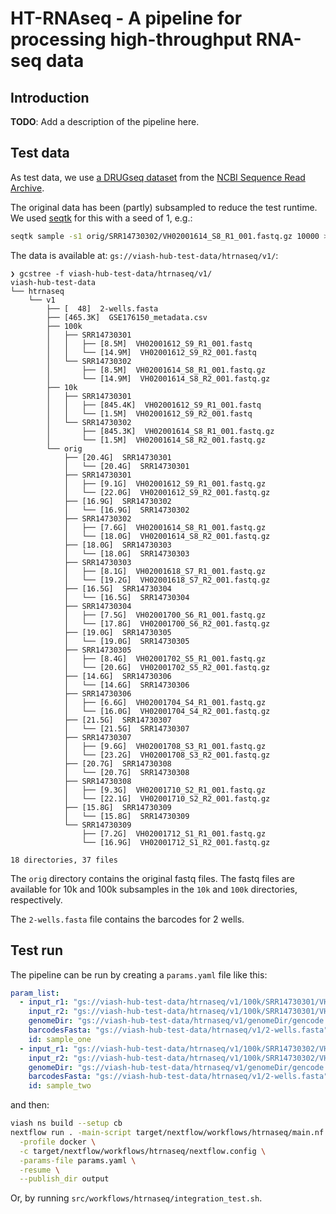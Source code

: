 # HT-RNAseq - A pipeline for processing high-throughput RNA-seq data

## Introduction
__TODO__: Add a description of the pipeline here.

## Test data

As test data, we use [a DRUGseq dataset](https://www.ncbi.nlm.nih.gov/geo/query/acc.cgi?acc=GSE176150) from the [NCBI Sequence Read Archive](https://www.ncbi.nlm.nih.gov/sra).

The original data has been (partly) subsampled to reduce the test runtime. We used [seqtk](https://github.com/lh3/seqtk) for this with a seed of 1, e.g.:

```bash
seqtk sample -s1 orig/SRR14730302/VH02001614_S8_R1_001.fastq.gz 10000 > 10k/SRR14730302/VH02001614_S8_R1_001.fastq.gz
```

The data is available at: `gs://viash-hub-test-data/htrnaseq/v1/`:

```
❯ gcstree -f viash-hub-test-data/htrnaseq/v1/
viash-hub-test-data
└── htrnaseq
    └── v1
        ├── [  48]  2-wells.fasta
        ├── [465.3K]  GSE176150_metadata.csv
        ├── 100k
        │   ├── SRR14730301
        │   │   ├── [8.5M]  VH02001612_S9_R1_001.fastq
        │   │   └── [14.9M]  VH02001612_S9_R2_001.fastq
        │   └── SRR14730302
        │       ├── [8.5M]  VH02001614_S8_R1_001.fastq.gz
        │       └── [14.9M]  VH02001614_S8_R2_001.fastq.gz
        ├── 10k
        │   ├── SRR14730301
        │   │   ├── [845.4K]  VH02001612_S9_R1_001.fastq
        │   │   └── [1.5M]  VH02001612_S9_R2_001.fastq
        │   └── SRR14730302
        │       ├── [845.3K]  VH02001614_S8_R1_001.fastq.gz
        │       └── [1.5M]  VH02001614_S8_R2_001.fastq.gz
        └── orig
            ├── [20.4G]  SRR14730301
            │   └── [20.4G]  SRR14730301
            ├── SRR14730301
            │   ├── [9.1G]  VH02001612_S9_R1_001.fastq.gz
            │   └── [22.0G]  VH02001612_S9_R2_001.fastq.gz
            ├── [16.9G]  SRR14730302
            │   └── [16.9G]  SRR14730302
            ├── SRR14730302
            │   ├── [7.6G]  VH02001614_S8_R1_001.fastq.gz
            │   └── [18.0G]  VH02001614_S8_R2_001.fastq.gz
            ├── [18.0G]  SRR14730303
            │   └── [18.0G]  SRR14730303
            ├── SRR14730303
            │   ├── [8.1G]  VH02001618_S7_R1_001.fastq.gz
            │   └── [19.2G]  VH02001618_S7_R2_001.fastq.gz
            ├── [16.5G]  SRR14730304
            │   └── [16.5G]  SRR14730304
            ├── SRR14730304
            │   ├── [7.5G]  VH02001700_S6_R1_001.fastq.gz
            │   └── [17.8G]  VH02001700_S6_R2_001.fastq.gz
            ├── [19.0G]  SRR14730305
            │   └── [19.0G]  SRR14730305
            ├── SRR14730305
            │   ├── [8.4G]  VH02001702_S5_R1_001.fastq.gz
            │   └── [20.6G]  VH02001702_S5_R2_001.fastq.gz
            ├── [14.6G]  SRR14730306
            │   └── [14.6G]  SRR14730306
            ├── SRR14730306
            │   ├── [6.6G]  VH02001704_S4_R1_001.fastq.gz
            │   └── [16.0G]  VH02001704_S4_R2_001.fastq.gz
            ├── [21.5G]  SRR14730307
            │   └── [21.5G]  SRR14730307
            ├── SRR14730307
            │   ├── [9.6G]  VH02001708_S3_R1_001.fastq.gz
            │   └── [23.2G]  VH02001708_S3_R2_001.fastq.gz
            ├── [20.7G]  SRR14730308
            │   └── [20.7G]  SRR14730308
            ├── SRR14730308
            │   ├── [9.3G]  VH02001710_S2_R1_001.fastq.gz
            │   └── [22.1G]  VH02001710_S2_R2_001.fastq.gz
            ├── [15.8G]  SRR14730309
            │   └── [15.8G]  SRR14730309
            └── SRR14730309
                ├── [7.2G]  VH02001712_S1_R1_001.fastq.gz
                └── [16.9G]  VH02001712_S1_R2_001.fastq.gz

18 directories, 37 files
```


The `orig` directory contains the original fastq files. The fastq files are available for 10k and 100k subsamples in the `10k` and `100k` directories, respectively.

The `2-wells.fasta` file contains the barcodes for 2 wells.

## Test run

The pipeline can be run by creating a `params.yaml` file like this:

```yaml
param_list:
  - input_r1: "gs://viash-hub-test-data/htrnaseq/v1/100k/SRR14730301/VH02001612_S9_R1_001.fastq"
    input_r2: "gs://viash-hub-test-data/htrnaseq/v1/100k/SRR14730301/VH02001612_S9_R2_001.fastq"
    genomeDir: "gs://viash-hub-test-data/htrnaseq/v1/genomeDir/gencode.v41.star.sparse"
    barcodesFasta: "gs://viash-hub-test-data/htrnaseq/v1/2-wells.fasta"
    id: sample_one
  - input_r1: "gs://viash-hub-test-data/htrnaseq/v1/100k/SRR14730302/VH02001614_S8_R1_001.fastq"
    input_r2: "gs://viash-hub-test-data/htrnaseq/v1/100k/SRR14730302/VH02001614_S8_R2_001.fastq"
    genomeDir: "gs://viash-hub-test-data/htrnaseq/v1/genomeDir/gencode.v41.star.sparse"
    barcodesFasta: "gs://viash-hub-test-data/htrnaseq/v1/2-wells.fasta"
    id: sample_two
```

and then:

```bash
viash ns build --setup cb
nextflow run . -main-script target/nextflow/workflows/htrnaseq/main.nf \
  -profile docker \
  -c target/nextflow/workflows/htrnaseq/nextflow.config \
  -params-file params.yaml \
  -resume \
  --publish_dir output
```

Or, by running `src/workflows/htrnaseq/integration_test.sh`.
